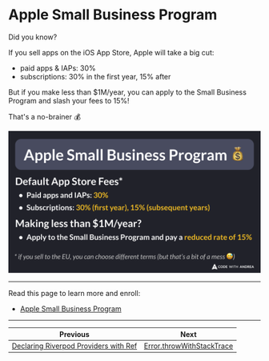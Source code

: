 # Apple Small Business Program

Did you know?

If you sell apps on the iOS App Store, Apple will take a big cut:
- paid apps & IAPs: 30%
- subscriptions: 30% in the first year, 15% after
 
But if you make less than $1M/year, you can apply to the Small Business Program and slash your fees to 15%!

That's a no-brainer 💰

![](204.png)

<!--

Apple Small Business Programm

Default App Store Fees:
- Paid apps and IAPs: 30%
- Subscriptions: 30% (first year), 15% (subsequent years)

Making less than $1M/year?

- Apply to the Small Business program and pay a reduced rate of 15%

* if you sell to the EU, you can choose different terms (but that’s a bit of a mess 😅)
-->

---

Read this page to learn more and enroll:

- [Apple Small Business Program](https://developer.apple.com/app-store/small-business-program/)

---

| Previous | Next |
| -------- | ---- |
| [Declaring Riverpod Providers with Ref](../0203-riverpod-prodivers-with-ref/index.md) | [Error.throwWithStackTrace](../0205-throw-error-with-stack-trace/index.md)  |


<!-- TWITTER|https://x.com/biz84/status/1854534361841823907 -->
<!-- LINKEDIN|https://www.linkedin.com/posts/andreabizzotto_did-you-know-if-you-sell-apps-on-the-ios-activity-7260300383128797185-DfeQ/ -->
<!-- BLUESKY|https://bsky.app/profile/codewithandrea.com/post/3laeiswogmc2w -->